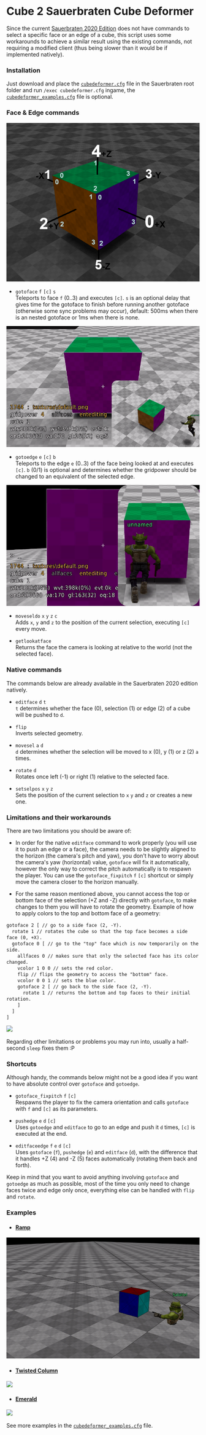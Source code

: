 # Cube 2 Sauerbraten Cube Deformer
Since the current [Sauerbraten 2020 Edition](http://sauerbraten.org/) does not have commands to select a specific face or an edge of a cube, this script uses some workarounds to achieve a similar result using the existing commands, not requiring a modified client (thus being slower than it would be if implemented natively).

### Installation
Just download and place the [`cubedeformer.cfg`](https://github.com/CubeScript/Sauer-Cube-Deformer/releases/download/0.1/cubedeformer.cfg) file in the Sauerbraten root folder and run `/exec cubedeformer.cfg` ingame, the [`cubedeformer_examples.cfg`](https://github.com/CubeScript/Sauer-Cube-Deformer/releases/download/0.1/cubedeformer_examples.cfg) file is optional.

### Face & Edge commands

![](https://raw.githubusercontent.com/SalatielSauer/misc/master/cubedeformer_indexes.png)

- `gotoface` `f` `[c]` `s`<br>
Teleports to face `f` (0..3) and executes `[c]`. `s` is an optional delay that gives time for the gotoface to finish before running another gotoface (otherwise some sync problems may occur), default: 500ms when there is an nested gotoface or 1ms when there is none.

![](https://raw.githubusercontent.com/SalatielSauer/misc/master/cubedeformer_demo_gotoface.gif)

- `gotoedge` `e` `[c]` `b`<br>
Teleports to the edge `e` (0..3) of the face being looked at and executes `[c]`. `b` (0/1) is optional and determines whether the gridpower should be changed to an equivalent of the selected edge.

![](https://raw.githubusercontent.com/SalatielSauer/misc/master/cubedeformer_demo_gotoedge.gif)

- `moveseldo` `x` `y` `z` `c`<br>
Adds `x`, `y` and `z` to the position of the current selection, executing `[c]` every move.

- `getlookatface`<br>
Returns the face the camera is looking at relative to the world (not the selected face).

### Native commands

The commands below are already available in the Sauerbraten 2020 edition natively.

- `editface` `d` `t`<br>
`t` determines whether the face (0), selection (1) or edge (2) of a cube will be pushed to `d`.

- `flip`<br>
Inverts selected geometry.

- `movesel` `a` `d`<br>
`d` determines whether the selection will be moved to x (0), y (1) or z (2) `a` times.

- `rotate` `d`<br>
Rotates once left (-1) or right (1) relative to the selected face.

- `setselpos` `x` `y` `z`<br>
Sets the position of the current selection to `x` `y` and `z` or creates a new one.

### Limitations and their workarounds
There are two limitations you should be aware of:

- In order for the native `editface` command to work properly (you will use it to push an edge or a face), the camera needs to be slightly aligned to the horizon (the camera's pitch and yaw), you don't have to worry about the camera's yaw (horizontal) value, `gotoface` will fix it automatically, however the only way to correct the pitch automatically is to respawn the player.
You can use the `gotoface_fixpitch` `f` `[c]` shortcut or simply move the camera closer to the horizon manually.

- For the same reason mentioned above, you cannot access the top or bottom face of the selection (+Z and -Z) directly with `gotoface`, to make changes to them you will have to rotate the geometry.
Example of how to apply colors to the top and bottom face of a geometry:
```
gotoface 2 [ // go to a side face (2, -Y).
  rotate 1 // rotates the cube so that the top face becomes a side face (0, +X).
  gotoface 0 [ // go to the "top" face which is now temporarily on the side.
    allfaces 0 // makes sure that only the selected face has its color changed.
    vcolor 1 0 0 // sets the red color.
    flip // flips the geometry to access the "bottom" face.
    vcolor 0 0 1 // sets the blue color.
    gotoface 2 [ // go back to the side face (2, -Y).
      rotate 1 // returns the bottom and top faces to their initial rotation.
    ]
  ]
]
```
![](https://raw.githubusercontent.com/SalatielSauer/misc/master/cubedeformer_demo_zfaces.gif)

Regarding other limitations or problems you may run into, usually a half-second `sleep` fixes them :P

### Shortcuts
Although handy, the commands below might not be a good idea if you want to have absolute control over `gotoface` and `gotoedge`.

- `gotoface_fixpitch` `f` `[c]`<br>
Respawns the player to fix the camera orientation and calls `gotoface` with `f` and `[c]` as its parameters.

- `pushedge` `e` `d` `[c]`<br>
Uses `gotoedge` and `editface` to go to an edge and push it `d` times, `[c]` is executed at the end.

- `editfaceedge` `f` `e` `d` `[c]`<br>
Uses `gotoface` (`f`), `pushedge` (`e`) and `editface` (`d`), with the difference that it handles +Z (4) and -Z (5) faces automatically (rotating them back and forth).

Keep in mind that you want to avoid anything involving `gotoface` and `gotoedge` as much as possible, most of the time you only need to change faces twice and edge only once, everything else can be handled with `flip` and `rotate`.

### Examples
- #### [Ramp](https://github.com/CubeScript/Sauer-Cube-Deformer/blob/master/cubedeformer_examples.cfg#L180)
![](https://raw.githubusercontent.com/SalatielSauer/misc/master/cubedeformer_demo_ramp.gif)

- #### [Twisted Column](https://github.com/CubeScript/Sauer-Cube-Deformer/blob/master/cubedeformer_examples.cfg#L114)
![](https://raw.githubusercontent.com/SalatielSauer/misc/master/cubedeformer_demo_twistedcolumn.gif)

- #### [Emerald](https://github.com/CubeScript/Sauer-Cube-Deformer/blob/master/cubedeformer_examples.cfg#L347)
![](https://raw.githubusercontent.com/SalatielSauer/misc/master/cubedeformer_demo_emerald.gif)

See more examples in the [`cubedeformer_examples.cfg`](https://github.com/CubeScript/Sauer-Cube-Deformer/blob/master/cubedeformer_examples.cfg) file.
